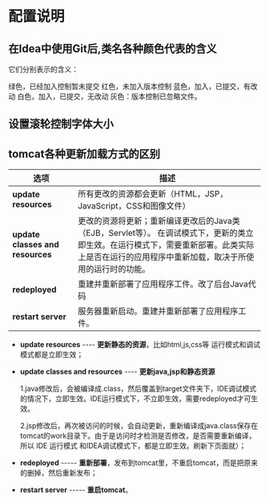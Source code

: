 # 配置说明

## 在Idea中使用Git后,类名各种颜色代表的含义

它们分别表示的含义：

绿色，已经加入控制暂未提交
红色，未加入版本控制
蓝色，加入，已提交，有改动
白色，加入，已提交，无改动
灰色：版本控制已忽略文件。

## 设置滚轮控制字体大小

## tomcat各种更新加载方式的区别

| 选项                             | 描述                                                         |
| -------------------------------- | ------------------------------------------------------------ |
| **update resources**             | 所有更改的资源都会更新（HTML，JSP，JavaScript，CSS和图像文件） |
| **update classes and resources** | 更改的资源将更新；重新编译更改后的Java类（EJB，Servlet等）。 在调试模式下，更新的类立即生效。在运行模式下，需要重新部署。此类实际上是否在运行的应用程序中重新加载，取决于所使用的运行时的功能。 |
| **redeployed**                   | 重建并重新部署了应用程序工件。改了后台Java代码               |
| **restart server**               | 服务器重新启动。重建并重新部署了应用程序工件。               |

- **update resources** ---- **更新静态的资源**，比如html,js,css等 运行模式和调试模式都是立即生效；

- **update classes and resources** ---- **更新java,jsp和静态资源**

  1.java修改后，会被编译成.class，然后覆盖到target文件夹下，IDE调试模式的情况下，立即生效。IDE运行模式下，不立即生效，需要redeployed才可生效。

  2.jsp修改后，再次被访问的时候，会自动更新，重新编译成java.class保存在tomcat的work目录下。由于是访问时才检测是否修改，是否需要重新编译，所以 IDE 运行模式 和IDEA调试模式下，都是立即生效。刷新下页面就）；

- **redeployed** ----- **重新部署**，发布到tomcat里，不重启tomcat，而是把原来的删掉，然后重新发布；

- **restart server** ----- **重启tomcat**。
